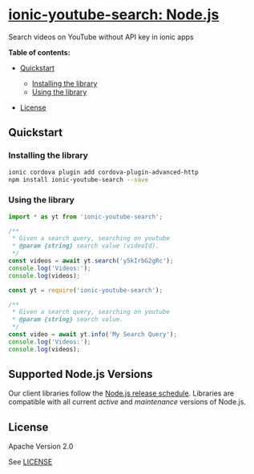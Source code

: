 # [ionic-youtube-search: Node.js](https://github.com/appit-online/ionic-youtube-search)

Search videos on YouTube without API key in ionic apps

**Table of contents:**


* [Quickstart](#quickstart)

  * [Installing the library](#installing-the-library)
  * [Using the library](#using-the-library)
* [License](#license)

## Quickstart

### Installing the library

```bash
ionic cordova plugin add cordova-plugin-advanced-http
npm install ionic-youtube-search --save
```


### Using the library

```javascript
import * as yt from 'ionic-youtube-search';

/**
 * Given a search query, searching on youtube
 * @param {string} search value (videoId).
 */
const videos = await yt.search('y5kIrbG2gRc');
console.log('Videos:');
console.log(videos);

```

```javascript
const yt = require('ionic-youtube-search');

/**
 * Given a search query, searching on youtube
 * @param {string} search value.
 */
const video = await yt.info('My Search Query');
console.log('Videos:');
console.log(videos);
```

## Supported Node.js Versions

Our client libraries follow the [Node.js release schedule](https://nodejs.org/en/about/releases/).
Libraries are compatible with all current _active_ and _maintenance_ versions of
Node.js.

## License

Apache Version 2.0

See [LICENSE](https://github.com/appit-online/ionic-youtube-search/blob/master/LICENSE)
